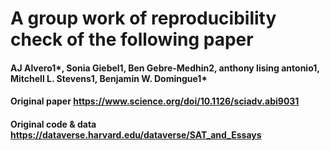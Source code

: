 # A group work of reproducibility check of the following paper
#### AJ Alvero1*, Sonia Giebel1, Ben Gebre-Medhin2, anthony lising antonio1, Mitchell L. Stevens1, Benjamin W. Domingue1*
#### Original paper https://www.science.org/doi/10.1126/sciadv.abi9031
#### Original code & data https://dataverse.harvard.edu/dataverse/SAT_and_Essays
